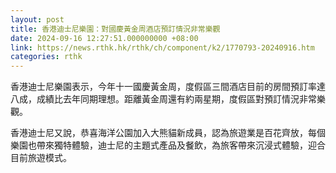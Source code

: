 ```yaml
---
layout: post
title: 香港迪士尼樂園：對國慶黃金周酒店預訂情況非常樂觀
date: 2024-09-16 12:27:51.000000000 +08:00
link: https://news.rthk.hk/rthk/ch/component/k2/1770793-20240916.htm
categories: rthk
---
```


香港迪士尼樂園表示，今年十一國慶黃金周，度假區三間酒店目前的房間預訂率達八成，成績比去年同期理想。距離黃金周還有約兩星期，度假區對預訂情況非常樂觀。

香港迪士尼又說，恭喜海洋公園加入大熊貓新成員，認為旅遊業是百花齊放，每個樂園也帶來獨特體驗，迪士尼的主題式產品及餐飲，為旅客帶來沉浸式體驗，迎合目前旅遊模式。
